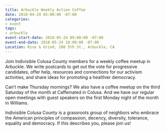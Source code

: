 ```yaml
---
title: Arbuckle Weekly Action Coffee
date: 2018-04-29 05:00:00 -07:00
categories:
- event
tags:
- arbuckle
event-start-date: 2018-05-24 09:00:00 -07:00
event-end-date: 2018-05-24 10:00:00 -07:00
Location: Rise & Grind, 208 5th St., Arbuckle, CA
---
```


Join Indivisible Colusa County members for a weekly coffee meetup in Arbuckle. We write postcards to get out the vote for progressive candidates, offer help, resources and connections for our activism activities, and share ideas for promoting a healthier democracy.

Can’t make Thursday mornings? We also have a coffee meetup on the third Saturday of the month at Caffeinated in Colusa. And we have our regular open meetings with guest speakers on the first Monday night of the month in Williams.

Indivisible Colusa County is a grassroots group of neighbors who embrace the American principles of compassion, decency, diversity, tolerance, equality and democracy. If this describes you, please join us!